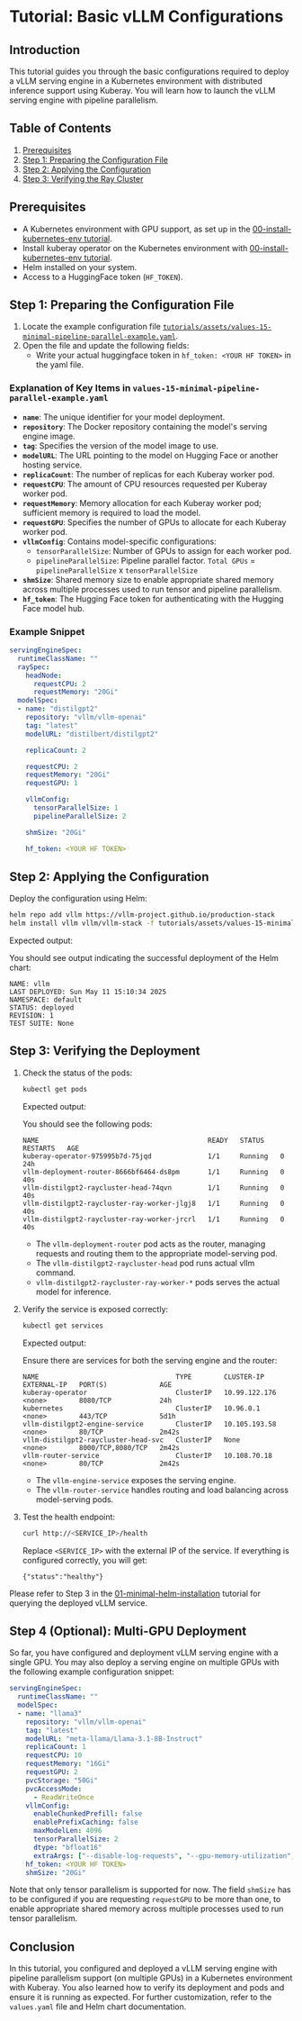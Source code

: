 # Tutorial: Basic vLLM Configurations

## Introduction

This tutorial guides you through the basic configurations required to deploy a vLLM serving engine in a Kubernetes environment with distributed inference support using Kuberay. You will learn how to launch the vLLM serving engine with pipeline parallelism.

## Table of Contents

1. [Prerequisites](#prerequisites)
2. [Step 1: Preparing the Configuration File](#step-1-preparing-the-configuration-file)
3. [Step 2: Applying the Configuration](#step-2-applying-the-configuration)
4. [Step 3: Verifying the Ray Cluster](#step-3-verifying-the-deployment)

## Prerequisites

- A Kubernetes environment with GPU support, as set up in the [00-install-kubernetes-env tutorial](00-install-kubernetes-env.md).
- Install kuberay operator on the Kubernetes environment with [00-install-kubernetes-env tutorial](00-install-kubernetes-env.md).
- Helm installed on your system.
- Access to a HuggingFace token (`HF_TOKEN`).

## Step 1: Preparing the Configuration File

1. Locate the example configuration file [`tutorials/assets/values-15-minimal-pipeline-parallel-example.yaml`](assets/values-15-minimal-pipeline-parallel-example.yaml).
2. Open the file and update the following fields:
    - Write your actual huggingface token in `hf_token: <YOUR HF TOKEN>` in the yaml file.

### Explanation of Key Items in `values-15-minimal-pipeline-parallel-example.yaml`

- **`name`**: The unique identifier for your model deployment.
- **`repository`**: The Docker repository containing the model's serving engine image.
- **`tag`**: Specifies the version of the model image to use.
- **`modelURL`**: The URL pointing to the model on Hugging Face or another hosting service.
- **`replicaCount`**: The number of replicas for each Kuberay worker pod.
- **`requestCPU`**: The amount of CPU resources requested per Kuberay worker pod.
- **`requestMemory`**: Memory allocation for each Kuberay worker pod; sufficient memory is required to load the model.
- **`requestGPU`**: Specifies the number of GPUs to allocate for each Kuberay worker pod.
- **`vllmConfig`**: Contains model-specific configurations:
  - `tensorParallelSize`: Number of GPUs to assign for each worker pod.
  - `pipelineParallelSize`: Pipeline parallel factor. `Total GPUs` = `pipelineParallelSize` x `tensorParallelSize`
- **`shmSize`**: Shared memory size to enable appropriate shared memory across multiple processes used to run tensor and pipeline parallelism.
- **`hf_token`**: The Hugging Face token for authenticating with the Hugging Face model hub.

### Example Snippet

```yaml
servingEngineSpec:
  runtimeClassName: ""
  raySpec:
    headNode:
      requestCPU: 2
      requestMemory: "20Gi"
  modelSpec:
  - name: "distilgpt2"
    repository: "vllm/vllm-openai"
    tag: "latest"
    modelURL: "distilbert/distilgpt2"

    replicaCount: 2

    requestCPU: 2
    requestMemory: "20Gi"
    requestGPU: 1

    vllmConfig:
      tensorParallelSize: 1
      pipelineParallelSize: 2

    shmSize: "20Gi"

    hf_token: <YOUR HF TOKEN>
```

## Step 2: Applying the Configuration

Deploy the configuration using Helm:

```bash
helm repo add vllm https://vllm-project.github.io/production-stack
helm install vllm vllm/vllm-stack -f tutorials/assets/values-15-minimal-pipeline-parallel-example.yaml
```

Expected output:

You should see output indicating the successful deployment of the Helm chart:

```plaintext
NAME: vllm
LAST DEPLOYED: Sun May 11 15:10:34 2025
NAMESPACE: default
STATUS: deployed
REVISION: 1
TEST SUITE: None
```

## Step 3: Verifying the Deployment

1. Check the status of the pods:

   ```bash
   kubectl get pods
   ```

   Expected output:

   You should see the following pods:

   ```plaintext
   NAME                                          READY   STATUS    RESTARTS   AGE
   kuberay-operator-975995b7d-75jqd              1/1     Running   0          24h
   vllm-deployment-router-8666bf6464-ds8pm       1/1     Running   0          40s
   vllm-distilgpt2-raycluster-head-74qvn         1/1     Running   0          40s
   vllm-distilgpt2-raycluster-ray-worker-jlgj8   1/1     Running   0          40s
   vllm-distilgpt2-raycluster-ray-worker-jrcrl   1/1     Running   0          40s
   ```

   - The `vllm-deployment-router` pod acts as the router, managing requests and routing them to the appropriate model-serving pod.
   - The `vllm-distilgpt2-raycluster-head` pod runs actual vllm command.
   - `vllm-distilgpt2-raycluster-ray-worker-*` pods serves the actual model for inference.

2. Verify the service is exposed correctly:

   ```bash
   kubectl get services
   ```

   Expected output:

   Ensure there are services for both the serving engine and the router:

   ```plaintext
   NAME                                  TYPE        CLUSTER-IP      EXTERNAL-IP   PORT(S)             AGE
   kuberay-operator                      ClusterIP   10.99.122.176   <none>        8080/TCP            24h
   kubernetes                            ClusterIP   10.96.0.1       <none>        443/TCP             5d1h
   vllm-distilgpt2-engine-service        ClusterIP   10.105.193.58   <none>        80/TCP              2m42s
   vllm-distilgpt2-raycluster-head-svc   ClusterIP   None            <none>        8000/TCP,8080/TCP   2m42s
   vllm-router-service                   ClusterIP   10.108.70.18    <none>        80/TCP              2m42s
   ```

   - The `vllm-engine-service` exposes the serving engine.
   - The `vllm-router-service` handles routing and load balancing across model-serving pods.

3. Test the health endpoint:

   ```bash
   curl http://<SERVICE_IP>/health
   ```

   Replace `<SERVICE_IP>` with the external IP of the service. If everything is configured correctly, you will get:

   ```plaintext
   {"status":"healthy"}
   ```

Please refer to Step 3 in the [01-minimal-helm-installation](01-minimal-helm-installation.md) tutorial for querying the deployed vLLM service.

## Step 4 (Optional): Multi-GPU Deployment

So far, you have configured and deployment vLLM serving engine with a single GPU. You may also deploy a serving engine on multiple GPUs with the following example configuration snippet:

```yaml
servingEngineSpec:
  runtimeClassName: ""
  modelSpec:
  - name: "llama3"
    repository: "vllm/vllm-openai"
    tag: "latest"
    modelURL: "meta-llama/Llama-3.1-8B-Instruct"
    replicaCount: 1
    requestCPU: 10
    requestMemory: "16Gi"
    requestGPU: 2
    pvcStorage: "50Gi"
    pvcAccessMode:
      - ReadWriteOnce
    vllmConfig:
      enableChunkedPrefill: false
      enablePrefixCaching: false
      maxModelLen: 4096
      tensorParallelSize: 2
      dtype: "bfloat16"
      extraArgs: ["--disable-log-requests", "--gpu-memory-utilization", "0.8"]
    hf_token: <YOUR HF TOKEN>
    shmSize: "20Gi"
```

Note that only tensor parallelism is supported for now. The field ``shmSize`` has to be configured if you are requesting ``requestGPU`` to be more than one, to enable appropriate shared memory across multiple processes used to run tensor parallelism.

## Conclusion

In this tutorial, you configured and deployed a vLLM serving engine with pipeline parallelism support (on multiple GPUs) in a Kubernetes environment with Kuberay. You also learned how to verify its deployment and pods and ensure it is running as expected. For further customization, refer to the `values.yaml` file and Helm chart documentation.
